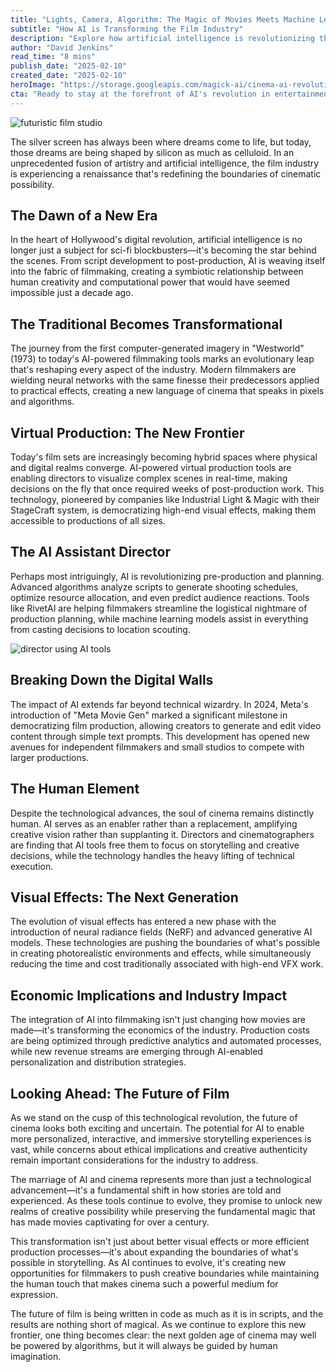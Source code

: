 ```yaml
---
title: "Lights, Camera, Algorithm: The Magic of Movies Meets Machine Learning"
subtitle: "How AI is Transforming the Film Industry"
description: "Explore how artificial intelligence is revolutionizing the film industry, from virtual production and visual effects to pre-production planning and economic optimization. Discover how AI tools are enabling filmmakers to push creative boundaries while maintaining the human touch that makes cinema magical."
author: "David Jenkins"
read_time: "8 mins"
publish_date: "2025-02-10"
created_date: "2025-02-10"
heroImage: "https://storage.googleapis.com/magick-ai/cinema-ai-revolution.jpg"
cta: "Ready to stay at the forefront of AI's revolution in entertainment? Follow MagickAI on LinkedIn for exclusive insights into how technology is reshaping the future of cinema."
---
```


![futuristic film studio](https://i.magick.ai/PIXE/1739201983103_magick_img.webp)

The silver screen has always been where dreams come to life, but today, those dreams are being shaped by silicon as much as celluloid. In an unprecedented fusion of artistry and artificial intelligence, the film industry is experiencing a renaissance that's redefining the boundaries of cinematic possibility.

## The Dawn of a New Era

In the heart of Hollywood's digital revolution, artificial intelligence is no longer just a subject for sci-fi blockbusters—it's becoming the star behind the scenes. From script development to post-production, AI is weaving itself into the fabric of filmmaking, creating a symbiotic relationship between human creativity and computational power that would have seemed impossible just a decade ago.

## The Traditional Becomes Transformational

The journey from the first computer-generated imagery in "Westworld" (1973) to today's AI-powered filmmaking tools marks an evolutionary leap that's reshaping every aspect of the industry. Modern filmmakers are wielding neural networks with the same finesse their predecessors applied to practical effects, creating a new language of cinema that speaks in pixels and algorithms.

## Virtual Production: The New Frontier

Today's film sets are increasingly becoming hybrid spaces where physical and digital realms converge. AI-powered virtual production tools are enabling directors to visualize complex scenes in real-time, making decisions on the fly that once required weeks of post-production work. This technology, pioneered by companies like Industrial Light & Magic with their StageCraft system, is democratizing high-end visual effects, making them accessible to productions of all sizes.

## The AI Assistant Director

Perhaps most intriguingly, AI is revolutionizing pre-production and planning. Advanced algorithms analyze scripts to generate shooting schedules, optimize resource allocation, and even predict audience reactions. Tools like RivetAI are helping filmmakers streamline the logistical nightmare of production planning, while machine learning models assist in everything from casting decisions to location scouting.

![director using AI tools](https://i.magick.ai/PIXE/1739201983107_magick_img.webp)

## Breaking Down the Digital Walls

The impact of AI extends far beyond technical wizardry. In 2024, Meta's introduction of "Meta Movie Gen" marked a significant milestone in democratizing film production, allowing creators to generate and edit video content through simple text prompts. This development has opened new avenues for independent filmmakers and small studios to compete with larger productions.

## The Human Element

Despite the technological advances, the soul of cinema remains distinctly human. AI serves as an enabler rather than a replacement, amplifying creative vision rather than supplanting it. Directors and cinematographers are finding that AI tools free them to focus on storytelling and creative decisions, while the technology handles the heavy lifting of technical execution.

## Visual Effects: The Next Generation

The evolution of visual effects has entered a new phase with the introduction of neural radiance fields (NeRF) and advanced generative AI models. These technologies are pushing the boundaries of what's possible in creating photorealistic environments and effects, while simultaneously reducing the time and cost traditionally associated with high-end VFX work.

## Economic Implications and Industry Impact

The integration of AI into filmmaking isn't just changing how movies are made—it's transforming the economics of the industry. Production costs are being optimized through predictive analytics and automated processes, while new revenue streams are emerging through AI-enabled personalization and distribution strategies.

## Looking Ahead: The Future of Film

As we stand on the cusp of this technological revolution, the future of cinema looks both exciting and uncertain. The potential for AI to enable more personalized, interactive, and immersive storytelling experiences is vast, while concerns about ethical implications and creative authenticity remain important considerations for the industry to address.

The marriage of AI and cinema represents more than just a technological advancement—it's a fundamental shift in how stories are told and experienced. As these tools continue to evolve, they promise to unlock new realms of creative possibility while preserving the fundamental magic that has made movies captivating for over a century.

This transformation isn't just about better visual effects or more efficient production processes—it's about expanding the boundaries of what's possible in storytelling. As AI continues to evolve, it's creating new opportunities for filmmakers to push creative boundaries while maintaining the human touch that makes cinema such a powerful medium for expression.

The future of film is being written in code as much as it is in scripts, and the results are nothing short of magical. As we continue to explore this new frontier, one thing becomes clear: the next golden age of cinema may well be powered by algorithms, but it will always be guided by human imagination.